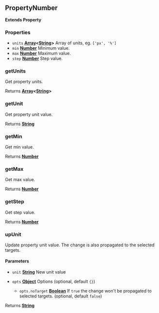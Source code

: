 <!-- Generated by documentation.js. Update this documentation by updating the source code. -->

## PropertyNumber

**Extends Property**

### Properties

*   `units` **[Array][1]<[String][2]>** Array of units, eg. `['px', '%']`
*   `min` **[Number][3]** Minimum value.
*   `max` **[Number][3]** Maximum value.
*   `step` **[Number][3]** Step value.

### getUnits

Get property units.

Returns **[Array][1]<[String][2]>** 

### getUnit

Get property unit value.

Returns **[String][2]** 

### getMin

Get min value.

Returns **[Number][3]** 

### getMax

Get max value.

Returns **[Number][3]** 

### getStep

Get step value.

Returns **[Number][3]** 

### upUnit

Update property unit value.
The change is also propagated to the selected targets.

#### Parameters

*   `unit` **[String][2]** New unit value
*   `opts` **[Object][4]** Options (optional, default `{}`)

    *   `opts.noTarget` **[Boolean][5]** If `true` the change won't be propagated to selected targets. (optional, default `false`)

Returns **[String][2]** 

[1]: https://developer.mozilla.org/docs/Web/JavaScript/Reference/Global_Objects/Array

[2]: https://developer.mozilla.org/docs/Web/JavaScript/Reference/Global_Objects/String

[3]: https://developer.mozilla.org/docs/Web/JavaScript/Reference/Global_Objects/Number

[4]: https://developer.mozilla.org/docs/Web/JavaScript/Reference/Global_Objects/Object

[5]: https://developer.mozilla.org/docs/Web/JavaScript/Reference/Global_Objects/Boolean
